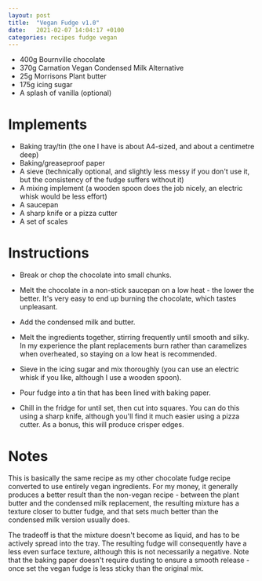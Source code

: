 ```yaml
---
layout: post
title:  "Vegan Fudge v1.0"
date:   2021-02-07 14:04:17 +0100
categories: recipes fudge vegan
---
```



* 400g Bournville chocolate
* 370g Carnation Vegan Condensed Milk Alternative
* 25g Morrisons Plant butter
* 175g icing sugar
* A splash of vanilla (optional)


# Implements


* Baking tray/tin (the one I have is about A4-sized, and about a centimetre deep)
* Baking/greaseproof paper
* A sieve (technically optional, and slightly less messy if you don't use it, but the consistency of the fudge suffers without it)
* A mixing implement (a wooden spoon does the job nicely, an electric whisk would be less effort)
* A saucepan
* A sharp knife or a pizza cutter
* A set of scales

# Instructions

* Break or chop the chocolate into small chunks.

* Melt the chocolate in a non-stick saucepan on a low heat - the lower the better. It's very easy to end up burning the chocolate, which tastes unpleasant.

* Add the condensed milk and butter.

* Melt the ingredients together, stirring frequently until smooth and silky. In my experience the plant replacements burn rather than caramelizes when overheated, so staying on a low heat is recommended.

* Sieve in the icing sugar and mix thoroughly (you can use an electric whisk if you like, although I use a wooden spoon).

* Pour fudge into a tin that has been lined with baking paper.

* Chill in the fridge for until set, then cut into squares. You can do this using a sharp knife, although you'll find it much easier using a pizza cutter. As a bonus, this will produce crisper edges.

# Notes

This is basically the same recipe as my other chocolate fudge recipe converted to use entirely vegan ingredients. For my money, it generally produces a better result than the non-vegan recipe - between the plant butter and the condensed milk replacement, the resulting mixture has a texture closer to butter fudge, and that sets much better than the condensed milk version usually does.

The tradeoff is that the mixture doesn't become as liquid, and has to be actively spread into the tray. The resulting fudge will consequently have a less even surface texture, although this is not necessarily a negative. Note that the baking paper doesn't require dusting to ensure a smooth release - once set the vegan fudge is less sticky than the original mix.